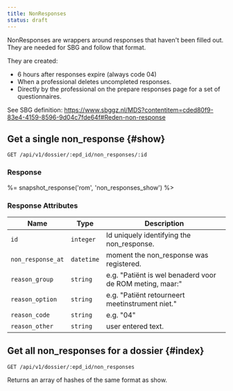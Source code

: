 ```yaml
---
title: NonResponses
status: draft
---
```


NonResponses are wrappers around responses that haven't been filled out. They are needed for SBG and follow that format.

They are created:
- 6 hours after responses expire (always code 04)
- When a professional deletes uncompleted responses.
- Directly by the professional on the prepare responses page for a set of questionnaires.

See SBG definition: https://www.sbggz.nl/MDS?contentitem=cded80f9-83e4-4159-8596-9d04c7fde64f#Reden-non-response

## Get a single non_response {#show}

    GET /api/v1/dossier/:epd_id/non_responses/:id

### Response

%= snapshot_response('rom', 'non_responses_show') %>

### Response Attributes

Name                  | Type      | Description
----------------------|-----------|--------------
`id`                  | `integer` | Id uniquely identifying the non_response.
`non_response_at`     | `datetime`| moment the non_response was registered.
`reason_group`        | `string`  | e.g. "Patiënt is wel benaderd voor de ROM meting, maar:"
`reason_option`       | `string`  | e.g. "Patiënt retourneert meetinstrument niet."
`reason_code`         | `string`  | e.g. "04"
`reason_other`        | `string`  | user entered text.

## Get all non_responses for a dossier {#index}

    GET /api/v1/dossier/:epd_id/non_responses

Returns an array of hashes of the same format as show.
